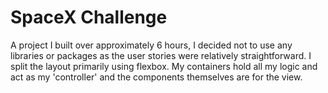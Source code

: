 # SpaceX Challenge

A project I built over approximately 6 hours, I decided not to use any libraries or packages as the user stories were relatively straightforward.
I split the layout primarily using flexbox. 
My containers hold all my logic and act as my 'controller' and the components themselves are for the view.
